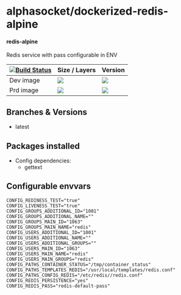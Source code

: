 # alphasocket/dockerized-redis-alpine
#### redis-alpine
Redis service with pass configurable in ENV


| [![Build Status](https://semaphoreci.com/api/v1/alphasocket/dockerized-redis-alpine/branches/latest/badge.svg)](https://semaphoreci.com/alphasocket/dockerized-redis-alpine) | Size / Layers | Version |
| ----- | ----- | ----- |
| Dev image | [![](https://images.microbadger.com/badges/image/03192859189254/dockerized-redis-alpine:latest.svg)](https://microbadger.com/images/03192859189254/redis-alpine:latest ) | [![](https://images.microbadger.com/badges/version/03192859189254/dockerized-redis-alpine:latest.svg)](https://microbadger.com/images/03192859189254/redis-alpine:latest) |
| Prd image | [![](https://images.microbadger.com/badges/image/alphasocket/redis-alpine:latest.svg)](https://microbadger.com/images/alphasocket/redis-alpine:latest ) | [![](https://images.microbadger.com/badges/version/alphasocket/redis-alpine:latest.svg)](https://microbadger.com/images/alphasocket/redis-alpine:latest) |

## Branches & Versions
- latest


## Packages installed
- Config dependencies:
  + gettext


## Configurable envvars
~~~
CONFIG_REDINESS_TEST="true"
CONFIG_LIVENESS_TEST="true"
CONFIG_GROUPS_ADDITIONAL_ID="1001"
CONFIG_GROUPS_ADDITIONAL_NAME=""
CONFIG_GROUPS_MAIN_ID="1063"
CONFIG_GROUPS_MAIN_NAME="redis"
CONFIG_USERS_ADDITIONAL_ID="1001"
CONFIG_USERS_ADDITIONAL_NAME=""
CONFIG_USERS_ADDITIONAL_GROUPS=""
CONFIG_USERS_MAIN_ID="1063"
CONFIG_USERS_MAIN_NAME="redis"
CONFIG_USERS_MAIN_GROUPS="redis"
CONFIG_PATHS_CONTAINER_STATUS="/tmp/container_status"
CONFIG_PATHS_TEMPLATES_REDIS="/usr/local/templates/redis.conf"
CONFIG_PATHS_CONFIG_REDIS="/etc/redis//redis.conf"
CONFIG_REDIS_PERSISTENCE="yes"
CONFIG_REDIS_PASS="redis-default-pass"
~~~

